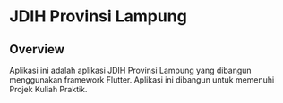 # JDIH Provinsi Lampung

## Overview

Aplikasi ini adalah aplikasi JDIH Provinsi Lampung yang dibangun menggunakan framework Flutter. Aplikasi ini dibangun untuk memenuhi Projek Kuliah Praktik.
